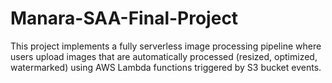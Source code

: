 # Manara-SAA-Final-Project
This project implements a fully serverless image processing pipeline where users upload images that are automatically processed (resized, optimized, watermarked) using AWS Lambda functions triggered by S3 bucket events.
